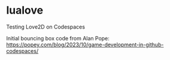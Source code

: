 # lualove
Testing Love2D on Codespaces

Initial bouncing box code from Alan Pope: https://popey.com/blog/2023/10/game-development-in-github-codespaces/